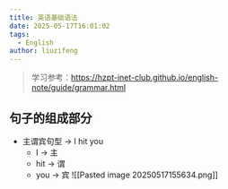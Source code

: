 ```yaml
---
title: 英语基础语法
date: 2025-05-17T16:01:02
tags:
  - English
author: liuzifeng
---
```

> 学习参考：https://hzpt-inet-club.github.io/english-note/guide/grammar.html
## 句子的组成部分

- 主谓宾句型 -> I hit you
	- I -> 主
	- hit -> 谓
	- you -> 宾
	![[Pasted image 20250517155634.png]]